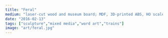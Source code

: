 ```yaml
---
title: "Feral"
medium: "laser-cut wood and museum board; MDF, 3D-printed ABS, HO scale track and train wheels; iron oxide paint, collage and acrylic"
date: "2016-02-13"
tags: ["sculpture","mixed media","word art","trains"]
image: "art/feral.jpg"
---
```

